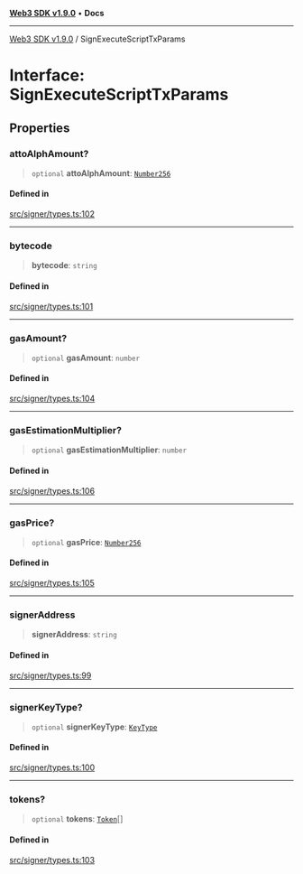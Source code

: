 [**Web3 SDK v1.9.0**](../README.md) • **Docs**

***

[Web3 SDK v1.9.0](../globals.md) / SignExecuteScriptTxParams

# Interface: SignExecuteScriptTxParams

## Properties

### attoAlphAmount?

> `optional` **attoAlphAmount**: [`Number256`](../type-aliases/Number256.md)

#### Defined in

[src/signer/types.ts:102](https://github.com/Mystic-Nayy/alephium-web3/blob/c1afd789a197ce5fe21f08c2965942090157c33d/packages/web3/src/signer/types.ts#L102)

***

### bytecode

> **bytecode**: `string`

#### Defined in

[src/signer/types.ts:101](https://github.com/Mystic-Nayy/alephium-web3/blob/c1afd789a197ce5fe21f08c2965942090157c33d/packages/web3/src/signer/types.ts#L101)

***

### gasAmount?

> `optional` **gasAmount**: `number`

#### Defined in

[src/signer/types.ts:104](https://github.com/Mystic-Nayy/alephium-web3/blob/c1afd789a197ce5fe21f08c2965942090157c33d/packages/web3/src/signer/types.ts#L104)

***

### gasEstimationMultiplier?

> `optional` **gasEstimationMultiplier**: `number`

#### Defined in

[src/signer/types.ts:106](https://github.com/Mystic-Nayy/alephium-web3/blob/c1afd789a197ce5fe21f08c2965942090157c33d/packages/web3/src/signer/types.ts#L106)

***

### gasPrice?

> `optional` **gasPrice**: [`Number256`](../type-aliases/Number256.md)

#### Defined in

[src/signer/types.ts:105](https://github.com/Mystic-Nayy/alephium-web3/blob/c1afd789a197ce5fe21f08c2965942090157c33d/packages/web3/src/signer/types.ts#L105)

***

### signerAddress

> **signerAddress**: `string`

#### Defined in

[src/signer/types.ts:99](https://github.com/Mystic-Nayy/alephium-web3/blob/c1afd789a197ce5fe21f08c2965942090157c33d/packages/web3/src/signer/types.ts#L99)

***

### signerKeyType?

> `optional` **signerKeyType**: [`KeyType`](../type-aliases/KeyType.md)

#### Defined in

[src/signer/types.ts:100](https://github.com/Mystic-Nayy/alephium-web3/blob/c1afd789a197ce5fe21f08c2965942090157c33d/packages/web3/src/signer/types.ts#L100)

***

### tokens?

> `optional` **tokens**: [`Token`](Token.md)[]

#### Defined in

[src/signer/types.ts:103](https://github.com/Mystic-Nayy/alephium-web3/blob/c1afd789a197ce5fe21f08c2965942090157c33d/packages/web3/src/signer/types.ts#L103)
